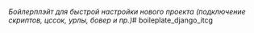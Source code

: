 *Бойлерплэйт для быстрой настройки нового проекта (подключение скриптов, цссок, урлы, бовер и пр.)*# boileplate_django_itcg
